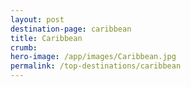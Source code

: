 ```yaml
---
layout: post
destination-page: caribbean
title: Caribbean
crumb:
hero-image: /app/images/Caribbean.jpg
permalink: /top-destinations/caribbean
---
```

